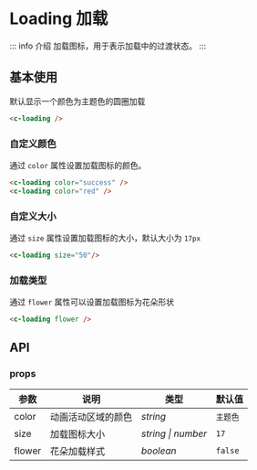 # Loading 加载
::: info 介绍
加载图标，用于表示加载中的过渡状态。
:::
## 基本使用
默认显示一个颜色为主题色的圆圈加载
```html
<c-loading />
```
### 自定义颜色
通过 `color` 属性设置加载图标的颜色。
```html
<c-loading color="success" />
<c-loading color="red" />
```

### 自定义大小
通过 `size` 属性设置加载图标的大小，默认大小为 `17px`
```html
<c-loading size="50"/>
```

### 加载类型
通过 `flower` 属性可以设置加载图标为花朵形状
```html
<c-loading flower />
```

## API

### props

| **参数** | **说明**           | 类型               | **默认值** |
| -------- | ------------------ | ------------------ | ---------- |
| color    | 动画活动区域的颜色 | *string*           | `主题色`   |
| size     | 加载图标大小       | *string \| number* | `17`       |
| flower   | 花朵加载样式       | *boolean*          | `false`    |

